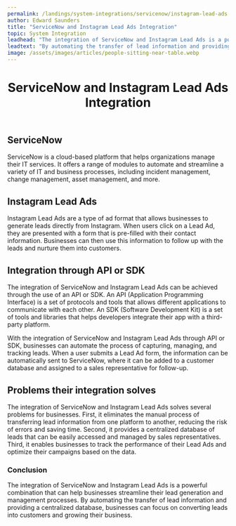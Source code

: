 ```yaml
---
permalink: /landings/system-integrations/servicenow/instagram-lead-ads
author: Edward Saunders
title: "ServiceNow and Instagram Lead Ads Integration"
topic: System Integration
leadhead: "The integration of ServiceNow and Instagram Lead Ads is a powerful combination that can help businesses streamline their lead generation and management processes"
leadtext: "By automating the transfer of lead information and providing a centralized database, businesses can focus on converting leads into customers and growing their business."
image: /assets/images/articles/people-sitting-near-table.webp
---
```

<div class="arttext">	<header>
		<h1>ServiceNow and Instagram Lead Ads Integration</h1>
	</header>
	<main>
		<section>
			<h2>ServiceNow</h2>
			<p>ServiceNow is a cloud-based platform that helps organizations manage their IT services. It offers a range of modules to automate and streamline a variety of IT and business processes, including incident management, change management, asset management, and more.</p>
		</section>
		<section>
			<h2>Instagram Lead Ads</h2>
			<p>Instagram Lead Ads are a type of ad format that allows businesses to generate leads directly from Instagram. When users click on a Lead Ad, they are presented with a form that is pre-filled with their contact information. Businesses can then use this information to follow up with the leads and nurture them into customers.</p>
		</section>
		<section>
			<h2>Integration through API or SDK</h2>
			<p>The integration of ServiceNow and Instagram Lead Ads can be achieved through the use of an API or SDK. An API (Application Programming Interface) is a set of protocols and tools that allows different applications to communicate with each other. An SDK (Software Development Kit) is a set of tools and libraries that helps developers integrate their app with a third-party platform.</p>
			<p>With the integration of ServiceNow and Instagram Lead Ads through API or SDK, businesses can automate the process of capturing, managing, and tracking leads. When a user submits a Lead Ad form, the information can be automatically sent to ServiceNow, where it can be added to a customer database and assigned to a sales representative for follow-up.</p>
		</section>
		<section>
			<h2>Problems their integration solves</h2>
			<p>The integration of ServiceNow and Instagram Lead Ads solves several problems for businesses. First, it eliminates the manual process of transferring lead information from one platform to another, reducing the risk of errors and saving time. Second, it provides a centralized database of leads that can be easily accessed and managed by sales representatives. Third, it enables businesses to track the performance of their Lead Ads and optimize their campaigns based on the data.</p>
		</section>
	</main>
	<footer>
		<h3>Conclusion</h3>
		<p>The integration of ServiceNow and Instagram Lead Ads is a powerful combination that can help businesses streamline their lead generation and management processes. By automating the transfer of lead information and providing a centralized database, businesses can focus on converting leads into customers and growing their business.</p>
	</footer>
</div>